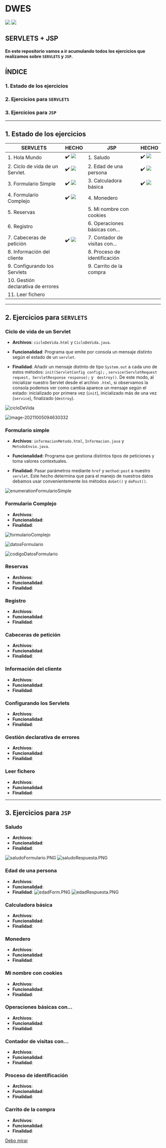# DWES

![](https://img.shields.io/badge/code-Java-informational?style=flat&logo=<LOGO_NAME>&logoColor=white&color=2bbc8a)  ![](https://img.shields.io/badge/code-JavaScript-informational?style=flat&logo=<LOGO_NAME>&logoColor=white&color=2bbc8a)


## SERVLETS + JSP

#### En este repositorio vamos a ir acumulando todos los ejercicios que realizamos sobre ``SERVLETS`` y ``JSP``.



## ÍNDICE

### 1. Estado de los ejercicios

### 2. Ejercicios para ``SERVLETS``

### 3. Ejercicios para ``JSP``

<hr>

## 1. Estado de los ejercicios

| SERVLETS                           | HECHO              | JSP                           | HECHO              |
| ---------------------------------- | ------------------ | ----------------------------- | ------------------ |
| 1. Hola Mundo                      | :heavy_check_mark: ![](https://img.shields.io/badge/build-failing-informational?style=flat&logo=<LOGO_NAME>&logoColor=white&color=2bbc8a) | 1. Saludo                     | :heavy_check_mark: ![](https://img.shields.io/badge/build-failing-informational?style=flat&logo=<LOGO_NAME>&logoColor=white&color=2bbc8a) |
| 2. Ciclo de vida de un Servlet.    | :heavy_check_mark: ![](https://img.shields.io/badge/build-failing-informational?style=flat&logo=<LOGO_NAME>&logoColor=white&color=2bbc8a) | 2. Edad de una persona        | :heavy_check_mark: ![](https://img.shields.io/badge/build-failing-informational?style=flat&logo=<LOGO_NAME>&logoColor=white&color=2bbc8a) |
| 3. Formulario Simple               | :heavy_check_mark: ![](https://img.shields.io/badge/build-failing-informational?style=flat&logo=<LOGO_NAME>&logoColor=white&color=2bbc8a) | 3. Calculadora básica         | :heavy_check_mark: ![](https://img.shields.io/badge/build-failing-informational?style=flat&logo=<LOGO_NAME>&logoColor=white&color=2bbc8a) |
| 4. Formulario Complejo             | :heavy_check_mark: ![](https://img.shields.io/badge/build-failing-informational?style=flat&logo=<LOGO_NAME>&logoColor=white&color=2bbc8a) | 4. Monedero                   |                    |
| 5. Reservas                        |                    | 5. Mi nombre con cookies      |                    |
| 6. Registro                        |                    | 6. Operaciones básicas con... |                    |
| 7. Cabeceras de petición           | :heavy_check_mark: ![](https://img.shields.io/badge/build-failing-informational?style=flat&logo=<LOGO_NAME>&logoColor=white&color=2bbc8a) | 7. Contador de visitas con... |                    |
| 8. Información del cliente         |                    | 8. Proceso de identificación  |                    |
| 9. Configurando los Servlets       |                    | 9. Carrito de la compra       |                    |
| 10. Gestión declarativa de errores |                    |                               |                    |
| 11. Leer fichero                   |                    |                               |                    |



<hr>



## 2. Ejercicios para ``SERVLETS``

### Ciclo de vida de un Servlet

- **Archivos**: ``cicloDeVida.html`` y ``CicloDeVida.java``.
- **Funcionalidad**: Programa que emite por consola un mensaje distinto según el estado de un ``servlet``.

- **Finalidad**: Añadir un mensaje distinto de tipo ``System.out``  a cada uno de estos métodos: ``init(ServletConfig config);`` ,  ``service(ServletRequest request, ServletResponse response);`` y `` destroy()``. De este modo, al inicializar nuestro Servlet desde el archivo ``.html``, si observamos la consola podemos ver como cambia aparece un mensaje según el estado: inicializado por primera vez (``init``), inicializado más de una vez (``service``), finalizado (``destroy``).

![cicloDeVida](imagenesReadme/cicloDeVida.PNG)

![image-20211005094630332](imagenesReadme/estoyEnInit.PNG)

### 

### Formulario simple

- **Archivos**: ``informacionMetodo.html``, ``Informacion.java`` y ``MetodoEnvio.java``.
- **Funcionalidad:** Programa que gestiona distintos tipos de peticiones y toma valores contextuales.

- **Finalidad:** Pasar parámetros mediante ``href`` y ``method:post`` a nuestro ``servlet``. Este hecho determina que para el manejo de nuestros datos debamos usar convenientemente los métodos ``doGet()`` y ``doPost()``. 

![enumerationFormularioSimple](imagenesReadme/codigoDatosFormulario.png)

### Formulario Complejo

- **Archivos**:
- **Funcionalidad**:
- **Finalidad**:



![formularioComplejo](imagenesReadme/formularioComplejo.PNG)



![datosFormulario](imagenesReadme/datosFormulario.PNG)

![codigoDatosFormulario](imagenesReadme/codigoDatosFormulario.png)

### Reservas

- **Archivos**:
- **Funcionalidad**:
- **Finalidad**:

### Registro

- **Archivos**:
- **Funcionalidad**:
- **Finalidad**:

### Cabeceras de petición

- **Archivos**:
- **Funcionalidad**:
- **Finalidad**:

### Información del cliente

- **Archivos**:
- **Funcionalidad**:
- **Finalidad**:

### Configurando los Servlets 

- **Archivos**:
- **Funcionalidad**:
- **Finalidad**:

### Gestión declarativa de errores

- **Archivos**:
- **Funcionalidad**:
- **Finalidad**:

###  Leer fichero

- **Archivos**:
- **Funcionalidad**:
- **Finalidad**:



<hr>

## 3. Ejercicios para ``JSP``



### Saludo

- **Archivos**:
- **Funcionalidad**:
- **Finalidad**:

![saludoFormulario.PNG](imagenesReadme/saludoFormulario.PNG)
![saludoRespuesta.PNG](imagenesReadme/saludoRespuesta.PNG)
### Edad de una persona

- **Archivos**:
- **Funcionalidad**:
- **Finalidad**:
![edadForm.PNG](imagenesReadme/edadForm.PNG)
![edadRespuesta.PNG](imagenesReadme/edadRespuesta.PNG)
### Calculadora básica

- **Archivos**:
- **Funcionalidad**:
- **Finalidad**:

### Monedero

- **Archivos**:
- **Funcionalidad**:
- **Finalidad**:

### Mi nombre con cookies

- **Archivos**:
- **Funcionalidad**:
- **Finalidad**:

### Operaciones básicas con...

- **Archivos**:
- **Funcionalidad**:
- **Finalidad**:

### Contador de visitas con...

- **Archivos**:
- **Funcionalidad**:
- **Finalidad**:

### Proceso de identificación

- **Archivos**:
- **Funcionalidad**:
- **Finalidad**:

### Carrito de la compra

- **Archivos**:
- **Funcionalidad**:
- **Finalidad**:


[Debo mirar](https://towardsdatascience.com/build-a-stunning-readme-for-your-github-profile-9b80434fe5d7)
